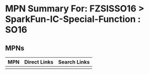 



# MPN Summary For: FZSISSO16 > SparkFun-IC-Special-Function : SO16

## MPNs
  

|MPN|Direct Links|Search Links|
| :--- | :--- | :--- |
||||
